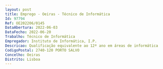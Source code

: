 ```yaml
--- 
layout: post
title: Emprego - Oeiras - Técnico de Informática
Id: 97794
Ref: OE202206/0145
DataAbertura: 2022-06-03
DataFecho: 2022-06-20
Trabalho: Técnico de Informática
Empregador: Instituto de Informática, I.P.
Descricao: Qualificação equivalente ao 12º ano em áreas de informática.Função de Administrador de Bases de Dados  •Criar objetos e ambientes, alterar as suas definições, definir acessos e definir utilizadores das bases de dados •Configurar, monitorizar e otimizar a base de dados •Analisar e melhorar as condições de segurança e desempenho da base de dados •Instalar, configurar e manter atualizado o software em utilização neste âmbito •Gerir a capacidade das bases de dados, estimando o espaço necessário e crescimento futuro •Definir, implementar e manter as políticas de backups e recovery das bases de dados •Analisar e resolver incidentes e ou pedidos de serviço •Realizar deployments de dados nos vários ambientes (pré produção, produção, experimental e PCN) •Manter os sistemas Legacy (sistemas em fim de vida) •Participar com competências na otimização do código SQL •Reorganizar bases de dados •Assegurar o refrescamento dos dados nos vários ambientes •Realizar testes de recuperação de bases de dados •Reinicialização das sequências de bases de dados •Apoiar a monitorização e mitigação erros, no âmbito de Centro de Controlo e Operações (CCO) •Acompanhar e monitorizar o Plano de Segurança do Instituto de Informática, I.P.
CodigoPostal: 2740-120 PORTO SALVO
Concelho: Oeiras
Distrito: Lisboa
--- 
```

